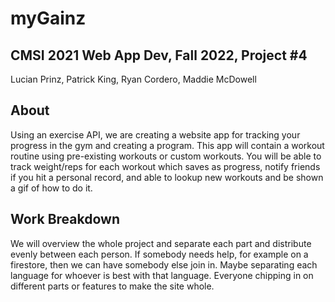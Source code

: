 # myGainz 

## **CMSI 2021** Web App Dev, Fall 2022, Project #4
Lucian Prinz, Patrick King, Ryan Cordero, Maddie McDowell

## About
Using an exercise API, we are creating a website app for tracking your progress in the gym and creating a program. This app will contain a workout routine using pre-existing workouts or custom workouts. You will be able to track weight/reps for each workout which saves as progress, notify friends if you hit a personal record, and able to lookup new workouts and be shown a gif of how to do it. 

## Work Breakdown
We will overview the whole project and separate each part and distribute evenly between each person. If somebody needs help, for example on a firestore, then we can have somebody else join in. Maybe separating each language for whoever is best with that language. Everyone chipping in on different parts or features to make the site whole. 
